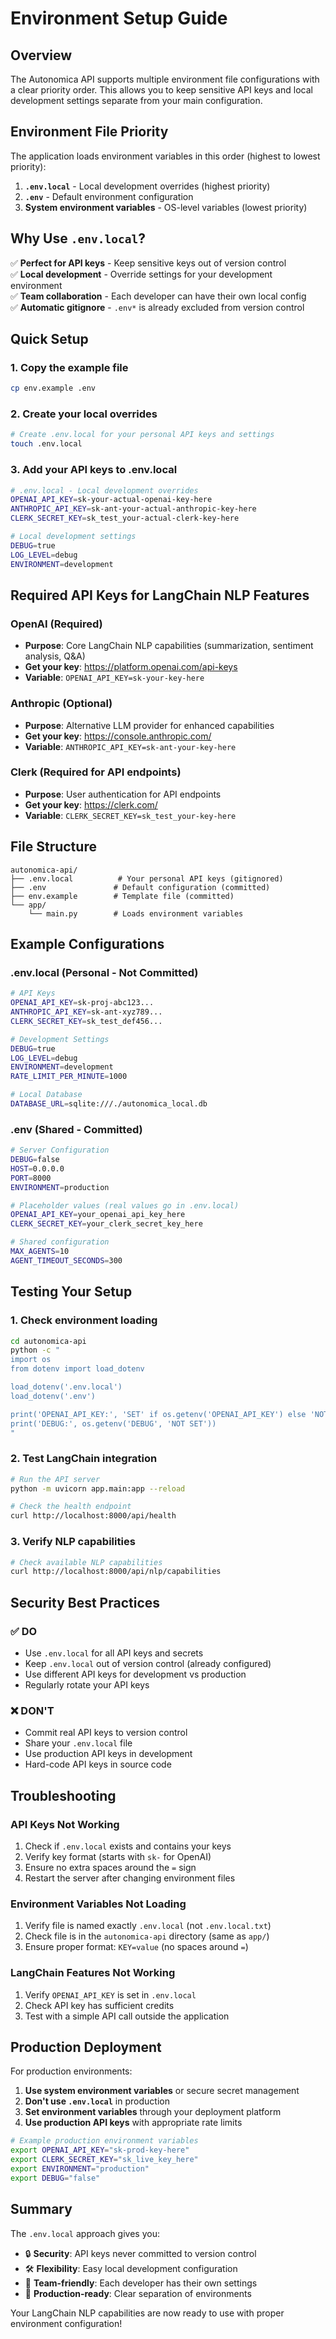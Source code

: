 # Environment Setup Guide

## Overview

The Autonomica API supports multiple environment file configurations with a clear priority order. This allows you to keep sensitive API keys and local development settings separate from your main configuration.

## Environment File Priority

The application loads environment variables in this order (highest to lowest priority):

1. **`.env.local`** - Local development overrides (highest priority)
2. **`.env`** - Default environment configuration
3. **System environment variables** - OS-level variables (lowest priority)

## Why Use `.env.local`?

✅ **Perfect for API keys** - Keep sensitive keys out of version control  
✅ **Local development** - Override settings for your development environment  
✅ **Team collaboration** - Each developer can have their own local config  
✅ **Automatic gitignore** - `.env*` is already excluded from version control  

## Quick Setup

### 1. Copy the example file
```bash
cp env.example .env
```

### 2. Create your local overrides
```bash
# Create .env.local for your personal API keys and settings
touch .env.local
```

### 3. Add your API keys to .env.local
```bash
# .env.local - Local development overrides
OPENAI_API_KEY=sk-your-actual-openai-key-here
ANTHROPIC_API_KEY=sk-ant-your-actual-anthropic-key-here
CLERK_SECRET_KEY=sk_test_your-actual-clerk-key-here

# Local development settings
DEBUG=true
LOG_LEVEL=debug
ENVIRONMENT=development
```

## Required API Keys for LangChain NLP Features

### OpenAI (Required)
- **Purpose**: Core LangChain NLP capabilities (summarization, sentiment analysis, Q&A)
- **Get your key**: https://platform.openai.com/api-keys
- **Variable**: `OPENAI_API_KEY=sk-your-key-here`

### Anthropic (Optional)
- **Purpose**: Alternative LLM provider for enhanced capabilities
- **Get your key**: https://console.anthropic.com/
- **Variable**: `ANTHROPIC_API_KEY=sk-ant-your-key-here`

### Clerk (Required for API endpoints)
- **Purpose**: User authentication for API endpoints
- **Get your key**: https://clerk.com/
- **Variable**: `CLERK_SECRET_KEY=sk_test_your-key-here`

## File Structure

```
autonomica-api/
├── .env.local          # Your personal API keys (gitignored)
├── .env               # Default configuration (committed)
├── env.example        # Template file (committed)
└── app/
    └── main.py        # Loads environment variables
```

## Example Configurations

### .env.local (Personal - Not Committed)
```bash
# API Keys
OPENAI_API_KEY=sk-proj-abc123...
ANTHROPIC_API_KEY=sk-ant-xyz789...
CLERK_SECRET_KEY=sk_test_def456...

# Development Settings
DEBUG=true
LOG_LEVEL=debug
ENVIRONMENT=development
RATE_LIMIT_PER_MINUTE=1000

# Local Database
DATABASE_URL=sqlite:///./autonomica_local.db
```

### .env (Shared - Committed)
```bash
# Server Configuration
DEBUG=false
HOST=0.0.0.0
PORT=8000
ENVIRONMENT=production

# Placeholder values (real values go in .env.local)
OPENAI_API_KEY=your_openai_api_key_here
CLERK_SECRET_KEY=your_clerk_secret_key_here

# Shared configuration
MAX_AGENTS=10
AGENT_TIMEOUT_SECONDS=300
```

## Testing Your Setup

### 1. Check environment loading
```bash
cd autonomica-api
python -c "
import os
from dotenv import load_dotenv

load_dotenv('.env.local')
load_dotenv('.env')

print('OPENAI_API_KEY:', 'SET' if os.getenv('OPENAI_API_KEY') else 'NOT SET')
print('DEBUG:', os.getenv('DEBUG', 'NOT SET'))
"
```

### 2. Test LangChain integration
```bash
# Run the API server
python -m uvicorn app.main:app --reload

# Check the health endpoint
curl http://localhost:8000/api/health
```

### 3. Verify NLP capabilities
```bash
# Check available NLP capabilities
curl http://localhost:8000/api/nlp/capabilities
```

## Security Best Practices

### ✅ DO
- Use `.env.local` for all API keys and secrets
- Keep `.env.local` out of version control (already configured)
- Use different API keys for development vs production
- Regularly rotate your API keys

### ❌ DON'T
- Commit real API keys to version control
- Share your `.env.local` file
- Use production API keys in development
- Hard-code API keys in source code

## Troubleshooting

### API Keys Not Working
1. Check if `.env.local` exists and contains your keys
2. Verify key format (starts with `sk-` for OpenAI)
3. Ensure no extra spaces around the `=` sign
4. Restart the server after changing environment files

### Environment Variables Not Loading
1. Verify file is named exactly `.env.local` (not `.env.local.txt`)
2. Check file is in the `autonomica-api` directory (same as `app/`)
3. Ensure proper format: `KEY=value` (no spaces around `=`)

### LangChain Features Not Working
1. Verify `OPENAI_API_KEY` is set in `.env.local`
2. Check API key has sufficient credits
3. Test with a simple API call outside the application

## Production Deployment

For production environments:

1. **Use system environment variables** or secure secret management
2. **Don't use `.env.local`** in production
3. **Set environment variables** through your deployment platform
4. **Use production API keys** with appropriate rate limits

```bash
# Example production environment variables
export OPENAI_API_KEY="sk-prod-key-here"
export CLERK_SECRET_KEY="sk_live_key_here"
export ENVIRONMENT="production"
export DEBUG="false"
```

## Summary

The `.env.local` approach gives you:
- 🔒 **Security**: API keys never committed to version control
- 🛠️ **Flexibility**: Easy local development configuration
- 👥 **Team-friendly**: Each developer has their own settings
- 🚀 **Production-ready**: Clear separation of environments

Your LangChain NLP capabilities are now ready to use with proper environment configuration! 
